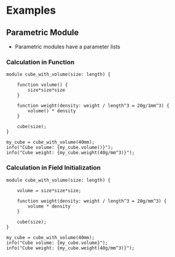 # Examples

## Parametric Module

* Parametric modules have a parameter lists

### Calculation in Function

```µCAD,functions
module cube_with_volume(size: length) {

    function volume() {
        size*size*size
    }

    function weight(density: weight / length^3 = 20g/1mm^3) {
        volume() * density
    }

    cube(size);
}

my_cube = cube_with_volume(40mm);
info("Cube volume: {my_cube.volume()}");
info("Cube weight: {my_cube.weight(40g/mm^3)}");
```

### Calculation in Field Initialization

```µCAD,fields
module cube_with_volume(size: length) {

    volume = size*size*size;

    function weight(density: weight / length^3 = 20g/mm^3) {
        volume * density
    }

    cube(size);
}

my_cube = cube_with_volume(40mm);
info("Cube volume: {my_cube.volume}");
info("Cube weight: {my_cube.weight(40g/mm^3)}");
```
